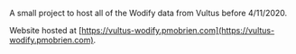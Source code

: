 A small project to host all of the Wodify data from Vultus before 4/11/2020.

Website hosted at [https://vultus-wodify.pmobrien.com](https://vultus-wodify.pmobrien.com).
